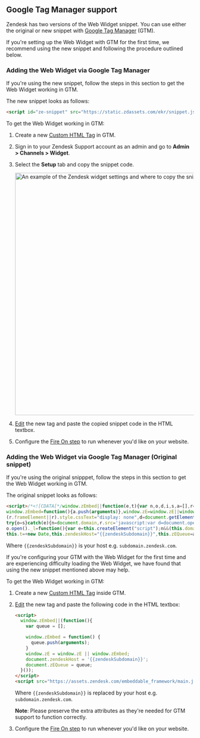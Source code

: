 ## Google Tag Manager support

Zendesk has two versions of the Web Widget snippet. You can use either the original or new snippet with [Google Tag Manager][gtm-link] (GTM).

If you're setting up the Web Widget with GTM for the first time, we recommend using the new snippet and following the procedure outlined below.

### Adding the Web Widget via Google Tag Manager

If you're using the new snippet, follow the steps in this section to get the Web Widget working in GTM.

The new snippet looks as follows:

```html
<script id="ze-snippet" src="https://static.zdassets.com/ekr/snippet.js?key=xxxxxxxx-xxxx-xxxx-xxxx-xxxxxxxxxxxx"> </script>
```

To get the Web Widget working in GTM:

1. Create a new [Custom HTML Tag][gtm-custom-tag-link] in GTM.
2. Sign in to your Zendesk Support account as an admin and go to **Admin > Channels > Widget**.
3. Select the **Setup** tab and copy the snippet code.

    <img alt="An example of the Zendesk widget settings and where to copy the snippet" src="https://zen-marketing-documentation.s3.amazonaws.com/docs/en/widget_snippet.png" width="650px" />

5. [Edit][gtm-update-tag-link] the new tag and paste the copied snippet code in the HTML textbox.
4. Configure the [Fire On step][gtm-fire-on-step-link] to run whenever you'd like on your website.

### Adding the Web Widget via Google Tag Manager (Original snippet)

If you're using the original snipppet, follow the steps in this section to get the Web Widget working in GTM.

The original snippet looks as follows:

```html
<script>/*<![CDATA[*/window.zEmbed||function(e,t){var n,o,d,i,s,a=[],r=document.createElement("iframe");
window.zEmbed=function(){a.push(arguments)},window.zE=window.zE||window.zEmbed,r.src="javascript:false",r.title="",r.role="presentation",
(r.frameElement||r).style.cssText="display: none",d=document.getElementsByTagName("script"),d=d[d.length-1],d.parentNode.insertBefore(r,d),i=r.contentWindow,s=i.document;
try{o=s}catch(e){n=document.domain,r.src='javascript:var d=document.open();d.domain="'+n+'";void(0);',o=s}
o.open()._l=function(){var e=this.createElement("script");n&&(this.domain=n),e.id="js-iframe-async",e.src="https://assets.zendesk.com/embeddable_framework/main.js",
this.t=+new Date,this.zendeskHost="{{zendeskSubdomain}}",this.zEQueue=a,this.body.appendChild(e)},o.write('<body onload="document._l();">'),o.close()}();/*]]>*/</script>
```

Where `{{zendeskSubdomain}}` is your host e.g. `subdomain.zendesk.com`.

If you're configuring your GTM with the Web Widget for the first time and are experiencing difficulty loading the Web Widget, we have found that using the new snippet mentioned above may help.

To get the Web Widget working in GTM:

1. Create a new [Custom HTML Tag][gtm-custom-tag-link] inside GTM.
2. [Edit][gtm-update-tag-link] the new tag and paste the following code in the HTML textbox:

    ```html
    <script>
      window.zEmbed||(function(){
        var queue = [];

        window.zEmbed = function() {
          queue.push(arguments);
        }
        window.zE = window.zE || window.zEmbed;
        document.zendeskHost = '{{zendeskSubdomain}}';
        document.zEQueue = queue;
      }());
    </script>
    <script src="https://assets.zendesk.com/embeddable_framework/main.js" data-ze-csp="true" async defer></script>
    ```

    Where `{{zendeskSubdomain}}` is replaced by your host e.g. `subdomain.zendesk.com`.

    **Note**: Please preserve the extra attributes as they're needed for GTM support to function correctly.
3. Configure the [Fire On step][gtm-fire-on-step-link] to run whenever you'd like on your website.

[gtm-link]: https://www.google.com/tagmanager/
[gtm-custom-tag-link]: https://support.google.com/tagmanager/answer/6107167
[gtm-update-tag-link]: https://support.google.com/tagmanager/answer/6103696?hl=en&ref_topic=3441530#update
[gtm-fire-on-step-link]: https://support.google.com/tagmanager/answer/6279951?hl=en&ref_topic=3281056
